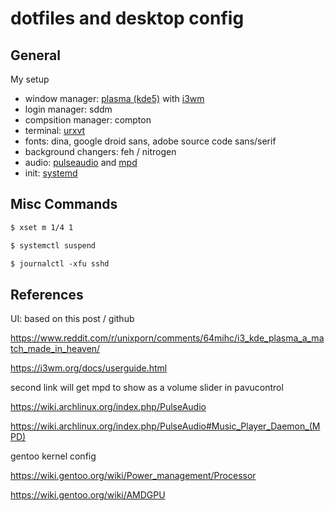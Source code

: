# dotfiles and desktop config

## General

My setup
- window manager: [plasma (kde5)](https://wiki.gentoo.org/wiki/KDE) with [i3wm](https://i3wm.org/docs/userguide.html)
- login manager: sddm
- compsition manager: compton
- terminal: [urxvt](https://wiki.archlinux.org/index.php/Rxvt-unicode)
- fonts: dina, google droid sans, adobe source code sans/serif
- background changers: feh / nitrogen
- audio: [pulseaudio](https://wiki.archlinux.org/index.php/PulseAudio) and [mpd](https://wiki.archlinux.org/index.php/Music_Player_Daemon/Tips_and_tricks#Local_(with_separate_mpd_user))
- init: [systemd](https://access.redhat.com/articles/systemd-cheat-sheet)

## Misc Commands

```markdown
$ xset m 1/4 1

$ systemctl suspend

$ journalctl -xfu sshd
```

## References

UI: based on this post / github

https://www.reddit.com/r/unixporn/comments/64mihc/i3_kde_plasma_a_match_made_in_heaven/

https://i3wm.org/docs/userguide.html

second link will get mpd to show as a volume slider in pavucontrol

https://wiki.archlinux.org/index.php/PulseAudio

https://wiki.archlinux.org/index.php/PulseAudio#Music_Player_Daemon_(MPD)


gentoo kernel config

https://wiki.gentoo.org/wiki/Power_management/Processor

https://wiki.gentoo.org/wiki/AMDGPU
